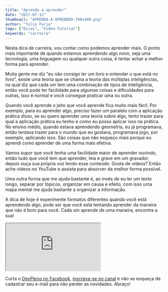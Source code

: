 ```yaml
---
title: "Aprenda a aprender"
date: "2017-07-12"
thumbnail: "APRENDA-A-APRENDER-790x400.png"
author: "Tulio Faria"
tags: ["Dicas", "Video-Tutorial"]
keywords: "carreira"
---
```



Nesta dica de carreira, vou contar como podemos aprender mais. O ponto mais importante de quando estamos aprendendo algo novo, seja uma tecnologia, uma linguagem ou qualquer outra coisa, é tentar achar a melhor forma para aprender.

Muita gente me diz “eu não consigo ler um livro e entender o que está no livro”, existe uma teoria que se chama a teoria das múltiplas inteligências, na qual diz que cada um tem uma combinação de tipos de inteligência, então você pode ter facilidade para algumas coisas e dificuldades para outras, isso é normal e você consegue praticar uma ou outra.

Quando você aprende o jeito que você aprende fica muito mais fácil. Por exemplo, para eu aprender algo, preciso fazer um paralelo com a aplicação prática disso, se eu quero aprender uma teoria sobre algo, tento trazer para qual a aplicação prática eu tenho e como eu posso aplicar isso na prática. No ensino médio, quando estava aprendendo geometria, eu já programava, então tentava trazer para o mundo que eu gostava, programava jogo, por exemplo, aplicando isso. São coisas que não esqueço mais porque eu aprendi como aprender de uma forma mais efetiva.

Vamos supor que você tenha uma facilidade maior de aprender ouvindo, então tudo que você tem que aprender, leia e grave em um gravador, depois ouça sua própria voz lendo esse conteúdo. Gosta de vídeos? Então ache vídeos no YouTube e assista para absorver da melhor forma possível.

Uma outra forma que me ajuda bastante é, ao invés de eu ler um texto longo, separar por tópicos, organizar em causa e efeito, com isso uma mapa mental me ajuda bastante a organizar a informação.

A dica de hoje é experimente formatos diferentes quando você está aprendendo algo, pode ser que você está tentando aprender da maneira que não é bom para você. Cada um aprende de uma maneira, encontre a sua!


 <div class="embed-responsive embed-responsive-16by9">
  <iframe class="embed-responsive-item" src="https://www.youtube.com/embed/srvQS8G_rx4" allowfullscreen></iframe>
   </div>
 
  Curta o [DevPleno no Facebook](https://www.facebook.com/devpleno), [inscreva-se no canal](https://www.youtube.com/devplenocom) e não se esqueça de cadastrar seu e-mail para não perder as novidades. Abraço!